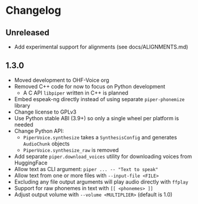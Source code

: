 # Changelog

## Unreleased

- Add experimental support for alignments (see docs/ALIGNMENTS.md)

## 1.3.0

- Moved development to OHF-Voice org
- Removed C++ code for now to focus on Python development
    - A C API `libpiper` written in C++ is planned
- Embed espeak-ng directly instead of using separate `piper-phonemize` library
- Change license to GPLv3
- Use Python stable ABI (3.9+) so only a single wheel per platform is needed
- Change Python API:
    - `PiperVoice.synthesize` takes a `SynthesisConfig` and generates `AudioChunk` objects
    - `PiperVoice.synthesize_raw` is removed
- Add separate `piper.download_voices` utility for downloading voices from HuggingFace
- Allow text as CLI argument: `piper ... -- "Text to speak"`
- Allow text from one or more files with `--input-file <FILE>`
- Excluding any file output arguments will play audio directly with `ffplay`
- Support for raw phonemes in text with `[[ <phonemes> ]]`
- Adjust output volume with `--volume <MULTIPLIER>` (default is 1.0)
